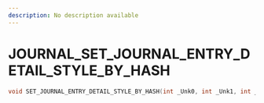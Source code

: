 ```yaml
---
description: No description available 
---
```


# JOURNAL\_SET_JOURNAL_ENTRY_DETAIL_STYLE_BY_HASH

```cpp
void SET_JOURNAL_ENTRY_DETAIL_STYLE_BY_HASH(int _Unk0, int _Unk1, int _Unk2, int _Unk3);
```
